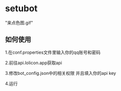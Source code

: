 # setubot
"来点色图.gif"

## 如何使用
1.在conf.properties文件里输入你的qq账号和密码

2.前往api.lolicon.app获取api

3.修改bot_config.json中的相关权限 并且填入你的api key

4.运行
